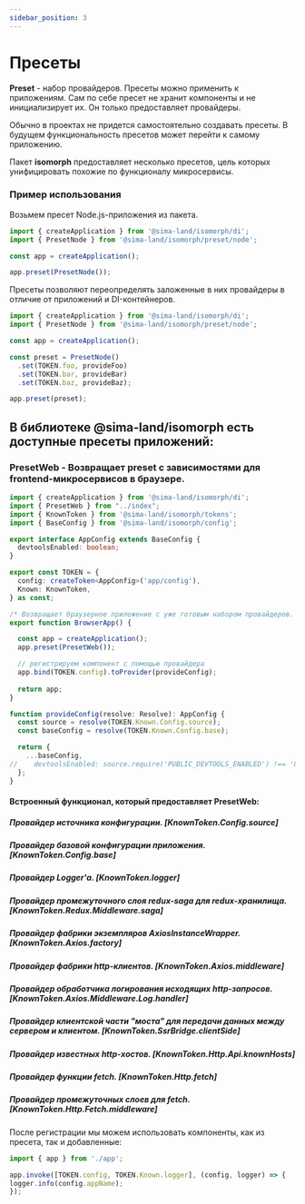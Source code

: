 ```yaml
---
sidebar_position: 3
---
```


# Пресеты

**Preset** - набор провайдеров. Пресеты можно применить к приложениям. Сам по себе пресет не хранит компоненты и не инициализирует их. Он только предоставляет провайдеры.

Обычно в проектах не придется самостоятельно создавать пресеты. В будущем функциональность пресетов может перейти к самому приложению.

Пакет **isomorph** предоставляет несколько пресетов, цель которых унифицировать похожие по функционалу микросервисы.

### Пример использования

Возьмем пресет Node.js-приложения из пакета.

```ts
import { createApplication } from '@sima-land/isomorph/di';
import { PresetNode } from '@sima-land/isomorph/preset/node';

const app = createApplication();

app.preset(PresetNode());
```

Пресеты позволяют переопределять заложенные в них провайдеры в отличие от приложений и DI-контейнеров.

```ts
import { createApplication } from '@sima-land/isomorph/di';
import { PresetNode } from '@sima-land/isomorph/preset/node';

const app = createApplication();

const preset = PresetNode()
  .set(TOKEN.foo, provideFoo)
  .set(TOKEN.bar, provideBar)
  .set(TOKEN.baz, provideBaz);

app.preset(preset);
```
## В библиотеке @sima-land/isomorph есть доступные пресеты приложений:

### PresetWeb - Возвращает preset с зависимостями для frontend-микросервисов в браузере.

```ts title="app.ts"
import { createApplication } from '@sima-land/isomorph/di';
import { PresetWeb } from "../index";
import { KnownToken } from '@sima-land/isomorph/tokens';
import { BaseConfig } from '@sima-land/isomorph/config';

export interface AppConfig extends BaseConfig {
  devtoolsEnabled: boolean;
}

export const TOKEN = {
  config: createToken<AppConfig>('app/config'),
  Known: KnownToken,
} as const;

/* Возвращает браузерное приложение с уже готовым набором провайдеров. */
export function BrowserApp() {

  const app = createApplication();
  app.preset(PresetWeb());

  // регистрируем компонент с помощью провайдера
  app.bind(TOKEN.config).toProvider(provideConfig);
  
  return app;
}

function provideConfig(resolve: Resolve): AppConfig {
  const source = resolve(TOKEN.Known.Config.source);
  const baseConfig = resolve(TOKEN.Known.Config.base);

  return {
    ...baseConfig,
//    devtoolsEnabled: source.require('PUBLIC_DEVTOOLS_ENABLED') !== '0',
  };
}
```
#### Встроенный функционал, который предоставляет PresetWeb:
##### Провайдер источника конфигурации. [KnownToken.Config.source]
##### Провайдер базовой конфигурации приложения. [KnownToken.Config.base]
##### Провайдер Logger'а. [KnownToken.logger]
##### Провайдер промежуточного слоя redux-saga для redux-хранилища. [KnownToken.Redux.Middleware.saga]
##### Провайдер фабрики экземпляров AxiosInstanceWrapper. [KnownToken.Axios.factory]
##### Провайдер фабрики http-клиентов. [KnownToken.Axios.middleware]
##### Провайдер обработчика логирования исходящих http-запросов. [KnownToken.Axios.Middleware.Log.handler]
##### Провайдер клиентской части "моста" для передачи данных между сервером и клиентом. [KnownToken.SsrBridge.clientSide]
##### Провайдер известных http-хостов. [KnownToken.Http.Api.knownHosts]
##### Провайдер функции fetch. [KnownToken.Http.fetch]
##### Провайдер промежуточных слоев для fetch. [KnownToken.Http.Fetch.middleware]

После регистрации мы можем использовать компоненты, как из пресета, так и добавленные:

```ts title="index.ts"
import { app } from './app';

app.invoke([TOKEN.config, TOKEN.Known.logger], (config, logger) => {
logger.info(config.appName);
});
```

